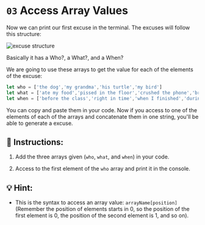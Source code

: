 # `03` Access Array Values

Now we can print our first excuse in the terminal. The excuses will follow this structure:

![excuse structure](https://github.com/breatheco-de/excuse-generator-javascript-cli/blob/main/.learn/assets/excuse-structure.gif?raw=true)

Basically it has a Who?, a What?, and a When?

We are going to use these arrays to get the value for each of the elements of the excuse:

```js
let who = ['the dog','my grandma','his turtle','my bird']
let what = ['ate my food','pissed in the floor','crushed the phone','broked the glass']
let when = ['before the class','right in time','when I finished','during my lunch','while I was praying']
```

You can copy and paste them in your code. Now if you access to one of the elements of each of the arrays and concatenate them in one string, you'll be able to generate a excuse.

## 📝 Instructions:

1. Add the three arrays given (`who`, `what`, and `when`) in your code.

2. Access to the first element of the `who` array and print it in the console.

## 💡 Hint:

+ This is the syntax to access an array value: `arrayName[position]` (Remember the position of elements starts in 0, so the position of the first element is 0, the position of the second element is 1, and so on).